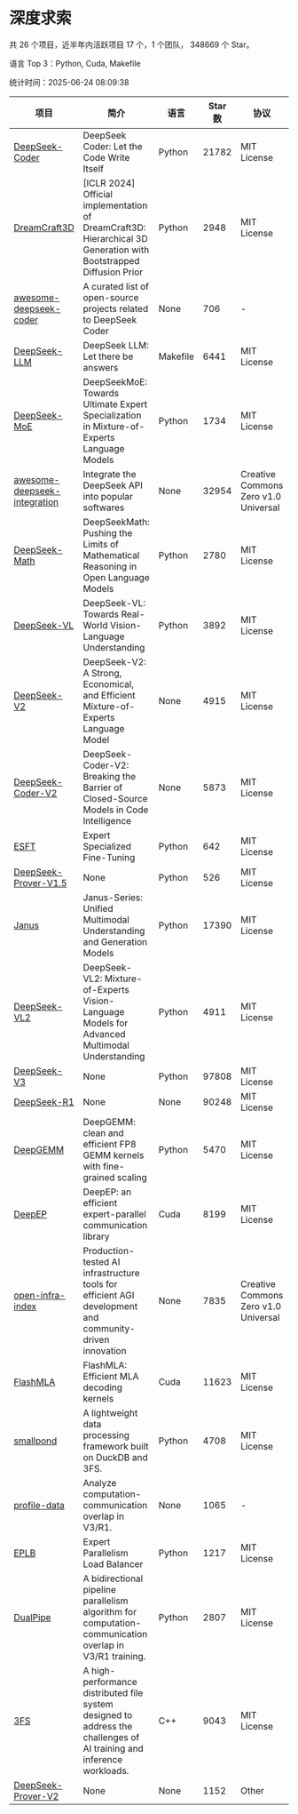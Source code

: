 # 深度求索

共 26 个项目，近半年内活跃项目 17 个，1 个团队， 348669 个 Star。

语言 Top 3：Python, Cuda, Makefile

统计时间：2025-06-24 08:09:38

| 项目 | 简介 | 语言 | Star 数 | 协议 | 创建时间 | 最后更新时间 | 最后提交时间 |
| --- | --- | --- | --- | --- | --- | --- | --- |
| [DeepSeek-Coder](https://github.com/deepseek-ai/DeepSeek-Coder) | DeepSeek Coder: Let the Code Write Itself | Python | 21782 | MIT License | 2023-10-20 | 2025-06-24 | 2024-05-21 |
| [DreamCraft3D](https://github.com/deepseek-ai/DreamCraft3D) | [ICLR 2024] Official implementation of DreamCraft3D: Hierarchical 3D Generation with Bootstrapped Diffusion Prior | Python | 2948 | MIT License | 2023-10-23 | 2025-06-22 | 2025-04-22 |
| [awesome-deepseek-coder](https://github.com/deepseek-ai/awesome-deepseek-coder) | A curated list of open-source projects related to DeepSeek Coder | None | 706 | - | 2023-11-06 | 2025-06-22 | 2024-04-03 |
| [DeepSeek-LLM](https://github.com/deepseek-ai/DeepSeek-LLM) | DeepSeek LLM: Let there be answers | Makefile | 6441 | MIT License | 2023-11-29 | 2025-06-23 | 2024-02-04 |
| [DeepSeek-MoE](https://github.com/deepseek-ai/DeepSeek-MoE) | DeepSeekMoE: Towards Ultimate Expert Specialization in Mixture-of-Experts Language Models | Python | 1734 | MIT License | 2024-01-02 | 2025-06-24 | 2024-01-16 |
| [awesome-deepseek-integration](https://github.com/deepseek-ai/awesome-deepseek-integration) | Integrate the DeepSeek API into popular softwares | None | 32954 | Creative Commons Zero v1.0 Universal | 2024-01-11 | 2025-06-24 | 2025-05-13 |
| [DeepSeek-Math](https://github.com/deepseek-ai/DeepSeek-Math) | DeepSeekMath: Pushing the Limits of Mathematical Reasoning in Open Language Models | Python | 2780 | MIT License | 2024-02-05 | 2025-06-24 | 2024-04-15 |
| [DeepSeek-VL](https://github.com/deepseek-ai/DeepSeek-VL) | DeepSeek-VL: Towards Real-World Vision-Language Understanding | Python | 3892 | MIT License | 2024-03-07 | 2025-06-22 | 2024-04-24 |
| [DeepSeek-V2](https://github.com/deepseek-ai/DeepSeek-V2) | DeepSeek-V2: A Strong, Economical, and Efficient Mixture-of-Experts Language Model | None | 4915 | MIT License | 2024-04-22 | 2025-06-24 | 2024-09-25 |
| [DeepSeek-Coder-V2](https://github.com/deepseek-ai/DeepSeek-Coder-V2) | DeepSeek-Coder-V2: Breaking the Barrier of Closed-Source Models in Code Intelligence | None | 5873 | MIT License | 2024-06-14 | 2025-06-24 | 2024-09-24 |
| [ESFT](https://github.com/deepseek-ai/ESFT) | Expert Specialized Fine-Tuning | Python | 642 | MIT License | 2024-07-04 | 2025-06-23 | 2025-05-22 |
| [DeepSeek-Prover-V1.5](https://github.com/deepseek-ai/DeepSeek-Prover-V1.5) | None | Python | 526 | MIT License | 2024-08-15 | 2025-06-22 | 2024-08-16 |
| [Janus](https://github.com/deepseek-ai/Janus) | Janus-Series: Unified Multimodal Understanding and Generation Models | Python | 17390 | MIT License | 2024-10-18 | 2025-06-24 | 2025-02-01 |
| [DeepSeek-VL2](https://github.com/deepseek-ai/DeepSeek-VL2) | DeepSeek-VL2: Mixture-of-Experts Vision-Language Models for Advanced Multimodal Understanding | Python | 4911 | MIT License | 2024-12-13 | 2025-06-24 | 2025-02-26 |
| [DeepSeek-V3](https://github.com/deepseek-ai/DeepSeek-V3) | None | Python | 97808 | MIT License | 2024-12-26 | 2025-06-24 | 2025-06-16 |
| [DeepSeek-R1](https://github.com/deepseek-ai/DeepSeek-R1) | None | None | 90248 | MIT License | 2025-01-20 | 2025-06-24 | 2025-04-09 |
| [DeepGEMM](https://github.com/deepseek-ai/DeepGEMM) | DeepGEMM: clean and efficient FP8 GEMM kernels with fine-grained scaling | Python | 5470 | MIT License | 2025-02-13 | 2025-06-23 | 2025-06-23 |
| [DeepEP](https://github.com/deepseek-ai/DeepEP) | DeepEP: an efficient expert-parallel communication library | Cuda | 8199 | MIT License | 2025-02-17 | 2025-06-24 | 2025-06-24 |
| [open-infra-index](https://github.com/deepseek-ai/open-infra-index) | Production-tested AI infrastructure tools for efficient AGI development and community-driven innovation | None | 7835 | Creative Commons Zero v1.0 Universal | 2025-02-21 | 2025-06-23 | 2025-05-15 |
| [FlashMLA](https://github.com/deepseek-ai/FlashMLA) | FlashMLA: Efficient MLA decoding kernels | Cuda | 11623 | MIT License | 2025-02-21 | 2025-06-23 | 2025-04-29 |
| [smallpond](https://github.com/deepseek-ai/smallpond) | A lightweight data processing framework built on DuckDB and 3FS. | Python | 4708 | MIT License | 2025-02-24 | 2025-06-23 | 2025-03-05 |
| [profile-data](https://github.com/deepseek-ai/profile-data) | Analyze computation-communication overlap in V3/R1. | None | 1065 | - | 2025-02-26 | 2025-06-24 | 2025-03-21 |
| [EPLB](https://github.com/deepseek-ai/EPLB) | Expert Parallelism Load Balancer | Python | 1217 | MIT License | 2025-02-26 | 2025-06-24 | 2025-03-24 |
| [DualPipe](https://github.com/deepseek-ai/DualPipe) | A bidirectional pipeline parallelism algorithm for computation-communication overlap in V3/R1 training. | Python | 2807 | MIT License | 2025-02-26 | 2025-06-22 | 2025-03-10 |
| [3FS](https://github.com/deepseek-ai/3FS) |  A high-performance distributed file system designed to address the challenges of AI training and inference workloads.  | C++ | 9043 | MIT License | 2025-02-27 | 2025-06-24 | 2025-06-17 |
| [DeepSeek-Prover-V2](https://github.com/deepseek-ai/DeepSeek-Prover-V2) | None | None | 1152 | Other | 2025-04-30 | 2025-06-22 | 2025-04-30 |
